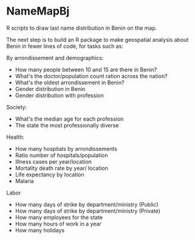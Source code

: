 # NameMapBj
R scripts to draw last name distribution in Benin on the map.

The next step is to build an R package to make geospatial analysis about Benin in fewer lines of code, for tasks such as:

By arrondissement and demographics:
* How many people between 10 and 15 are there in Benin?
* What's the doctor/population count ration across the nation?
* What's the oldest arrondissement in Benin?
* Gender distribution in Benin
* Gender distribution with profession

Society:
* What's the median age for each profession
* The state the most professionally diverse

Health:
* How many hospitals by arrondissements
* Ratio number of hospitals/population
* Illness cases per year/location
* Mortality death rate by year/ location
* Life expectancy by location
* Malaria 

Labor
* How many days of strike by department/ministry (Public)
* How many days of strike by department/ministry (Private)
* How many employees for the state
* How many hours of work in a year
* How many holidays
